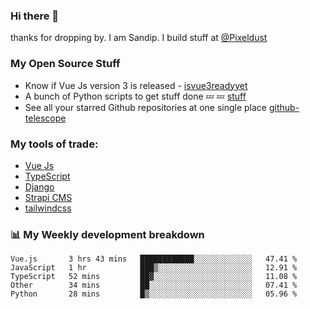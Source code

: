 ### Hi there 👋

thanks for dropping by.
I am Sandip. I build stuff at [@Pixeldust](github.com/pixeldust-in/)

###  **My Open Source Stuff**

 - Know if Vue Js version 3 is released -  [isvue3readyyet](https://github.com/sandiprb/isvue3readyyet)
 - A bunch of Python scripts to get stuff done 💤 💤 [stuff](https://github.com/sandiprb/stuff)
 - See all your starred Github repositories at one single place [github-telescope](https://github.com/sandiprb/github-telescope)



###  **My tools of trade:**
 - [Vue Js](https://github.com/vuejs/vue/)
 - [TypeScript](https://github.com/microsoft/TypeScript)
 - [Django](github.com/django/django)
 - [Strapi CMS](github.com/strapi/strapi)
 - [tailwindcss](https://github.com/tailwindlabs/tailwindcss)


###  📊 **My Weekly development breakdown**
<!--START_SECTION:waka-->
```text
Vue.js       3 hrs 43 mins   ████████████░░░░░░░░░░░░░   47.41 % 
JavaScript   1 hr            ███▒░░░░░░░░░░░░░░░░░░░░░   12.91 % 
TypeScript   52 mins         ██▓░░░░░░░░░░░░░░░░░░░░░░   11.08 % 
Other        34 mins         ██░░░░░░░░░░░░░░░░░░░░░░░   07.41 % 
Python       28 mins         █▒░░░░░░░░░░░░░░░░░░░░░░░   05.96 % 
```
<!--END_SECTION:waka-->
